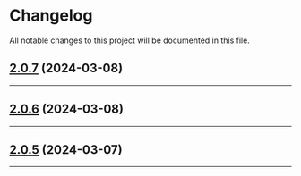 <!--- BEGIN HEADER -->
# Changelog

All notable changes to this project will be documented in this file.
<!--- END HEADER -->

## [2.0.7](https://github.com/liquiddesign/security/compare/v2.0.6...v2.0.7) (2024-03-08)


---

## [2.0.6](https://github.com/liquiddesign/security/compare/v2.0.5...v2.0.6) (2024-03-08)


---

## [2.0.5](https://github.com/liquiddesign/security/compare/v2.0.4...v2.0.5) (2024-03-07)


---

